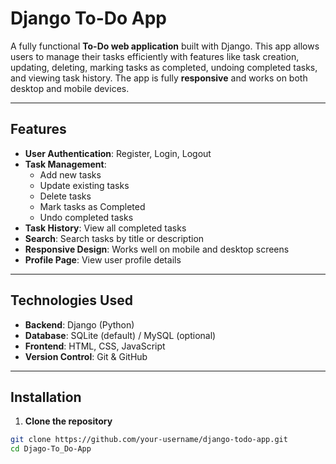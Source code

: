 # Django To-Do App

A fully functional **To-Do web application** built with Django. This app allows users to manage their tasks efficiently with features like task creation, updating, deleting, marking tasks as completed, undoing completed tasks, and viewing task history. The app is fully **responsive** and works on both desktop and mobile devices.

---

## Features

- **User Authentication**: Register, Login, Logout  
- **Task Management**:
  - Add new tasks
  - Update existing tasks
  - Delete tasks
  - Mark tasks as Completed
  - Undo completed tasks
- **Task History**: View all completed tasks  
- **Search**: Search tasks by title or description  
- **Responsive Design**: Works well on mobile and desktop screens  
- **Profile Page**: View user profile details  

---


## Technologies Used

- **Backend**: Django (Python)  
- **Database**: SQLite (default) / MySQL (optional)  
- **Frontend**: HTML, CSS, JavaScript  
- **Version Control**: Git & GitHub  

---

## Installation

1. **Clone the repository**
```bash
git clone https://github.com/your-username/django-todo-app.git
cd Djago-To_Do-App
